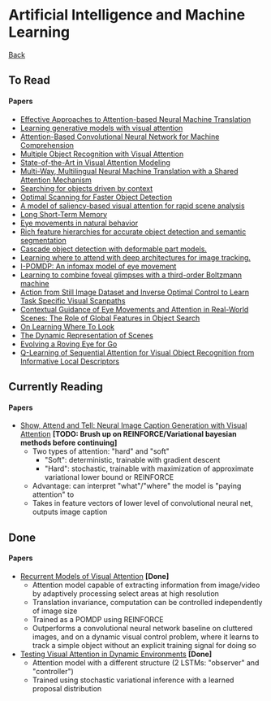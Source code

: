 # Artificial Intelligence and Machine Learning

[Back](https://github.com/EthanMacdonald/Interesting-Stuff)

## To Read
#### Papers
- [Effective Approaches to Attention-based Neural Machine Translation](http://arxiv.org/abs/1508.04025)
- [Learning generative models with visual attention](http://arxiv.org/pdf/1502.03044v2.pdf)
- [Attention-Based Convolutional Neural Network for Machine Comprehension](http://arxiv.org/abs/1602.04341)
- [Multiple Object Recognition with Visual Attention](http://arxiv.org/abs/1412.7755)
- [State-of-the-Art in Visual Attention Modeling](http://ieeexplore.ieee.org/xpls/abs_all.jsp?arnumber=6180177&tag=1)
- [Multi-Way, Multilingual Neural Machine Translation with a Shared Attention Mechanism](http://arxiv.org/abs/1601.01073)
- [Searching for objects driven by context](https://papers.nips.cc/paper/4717-searching-for-objects-driven-by-context.pdf)
- [Optimal Scanning for Faster Object Detection](http://www.cs.washington.edu/research/insects/CVPR2009/objdetrec/optimscan_objdetect.pdf)
- [A model of saliency-based visual attention for rapid scene analysis](http://www.lira.dist.unige.it/teaching/SINA_08-09/papers/itti98model.pdf)
- [Long Short-Term Memory](http://deeplearning.cs.cmu.edu/pdfs/Hochreiter97_lstm.pdf)
- [Eye movements in natural behavior](http://www.ncbi.nlm.nih.gov/pubmed/15808501)
- [Rich feature hierarchies for accurate object detection and semantic segmentation](http://arxiv.org/abs/1311.2524)
- [Cascade object detection with deformable part models.](https://www.cs.berkeley.edu/~rbg/papers/Cascade-Object-Detection-with-Deformable-Part-Models--Felzenszwalb-Girshick-McAllester.pdf)
- [Learning where to attend with deep architectures for image tracking.](http://arxiv.org/pdf/1109.3737.pdf)
- [I-POMDP: An infomax model of eye movement](http://ieeexplore.ieee.org/xpl/login.jsp?tp=&arnumber=4640819&url=http%3A%2F%2Fieeexplore.ieee.org%2Fxpls%2Fabs_all.jsp%3Farnumber%3D4640819)
- [Learning to combine foveal glimpses with a third-order Boltzmann machine](https://papers.nips.cc/paper/4089-learning-to-combine-foveal-glimpses-with-a-third-order-boltzmann-machine)
- [Action from Still Image Dataset and Inverse Optimal Control to Learn Task Specific Visual Scanpaths](http://papers.nips.cc/paper/5196-action-from-still-image-dataset-and-inverse-optimal-control-to-learn-task-specific-visual-scanpaths)
- [Contextual Guidance of Eye Movements and Attention in Real-World Scenes: The Role of Global Features in Object Search](http://cvcl.mit.edu/Papers/TorralbaOlivaPsychRev06.pdf)
- [On Learning Where To Look](http://www.cs.toronto.edu/~ranzato/publications/ranzato_arxiv14.pdf)
- [The Dynamic Representation of Scenes](https://www.cs.ubc.ca/~rensink/publications/download/VisCog_00.02.pdf)
- [Evolving a Roving Eye for Go](http://nn.cs.utexas.edu/downloads/papers/stanley.gecco04.pdf)
- [Q-Learning of Sequential Attention for Visual Object Recognition from Informative Local Descriptors](https://pdfs.semanticscholar.org/e2b5/dca2c46232a232356ca9034e35bc5b559dad.pdf)


## Currently Reading
#### Papers
- [Show, Attend and Tell: Neural Image Caption Generation with Visual Attention](http://arxiv.org/pdf/1502.03044v2.pdf) **[TODO: Brush up on REINFORCE/Variational bayesian methods before continuing]**
	- Two types of attention: "hard" and "soft"
		- "Soft": deterministic, trainable with gradient descent
		- "Hard": stochastic, trainable with maximization of approximate variational lower bound or REINFORCE
	- Advantage: can interpret "what"/"where" the model is "paying attention" to
	- Takes in feature vectors of lower level of convolutional neural net, outputs image caption

## Done
#### Papers
- [Recurrent Models of Visual Attention](https://papers.nips.cc/paper/5542-recurrent-models-of-visual-attention.pdf) **[Done]**
	- Attention model capable of extracting information from image/video by adaptively processing select areas at high resolution
	- Translation invariance, computation can be controlled independently of image size
	- Trained as a POMDP using REINFORCE
	-  Outperforms a convolutional neural network baseline on cluttered images, and on a dynamic visual control problem, where it learns to track a simple object without an explicit training signal for doing so
- [Testing Visual Attention in Dynamic Environments](http://arxiv.org/pdf/1510.08949.pdf) **[Done]**
	- Attention model with a different structure (2 LSTMs: "observer" and "controller")
	- Trained using stochastic variational inference with a learned proposal distribution
